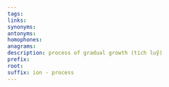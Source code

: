 ```yaml
---
tags: 
links: 
synonyms: 
antonyms: 
homophones: 
anagrams: 
description: process of gradual growth (tích luỹ)
prefix: 
root: 
suffix: ion - process
---
```

